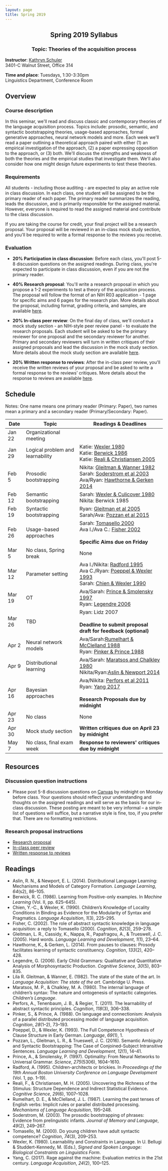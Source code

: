 ```yaml
---
layout: page
title: Spring 2019
---
```


<h2 align="center">Spring 2019 Syllabus</h2>
<h3 align="center">Topic: Theories of the acquisition process</h3>

**Instructor**: [Kathryn Schuler](mailto:kschuler@sas.upenn.edu)  
3401-C Walnut Street, Office 314

**Time and place**: Tuesdays, 1:30-3:30pm   
Linguistics Department, Conference Room

## Overview

### Course description
In this seminar, we'll read and discuss classic and contemporary theories of the language acquisition process.  Topics include: prosodic, semantic, and syntactic bootstrapping theories, usage-based approaches, formal generative approaches, neural network models and more.  Each week we'll read a paper outlining a theoretical approach paired with either (1) an empirical investigation of the approach, (2) a paper expressing opposition to the approach, or (3) both. We'll discuss the strengths and weakness of both the theories and the empirical studies that investigate them. We'll also consider how one might design future experiments to test these theories.

### Requirements
All students - including those auditing - are expected to play an active role in class discussion. In each class, one student will be assigned to be the primary reader of each paper.  The primary reader summarizes the reading, leads the discussion, and is primarily responsible for the assigned material.  However, everyone is required to read the assigned material and contribute to the class discussion.

If you are taking the course for credit, your final project will be a research proposal.  Your proposal will be reviewed in an in-class mock study section, and you'll be required to write a formal response to the reviews you receive.

### Evaluation

* **20% Participation in class discussion**: Before each class, you'll post 5-8 discussion questions on the assigned readings.  During class, you're expected to participate in class discussion, even if you are not the primary reader.   

* **40% Research proposal**: You'll write a research proposal in which you propose a 1-2 experiments to test a theory of the acquisition process.  The proposal will follow the format of an NIH R03 application - 1 page for specific aims and 6 pages for the research plan.  More details about the proposal, including format, grading criteria, and samples, are available [here](spring2019/research-proposal).

* **20% In-class peer review**: On the final day of class, we'll conduct a mock study section - an NIH-style peer review panel - to evaluate the research proposals.   Each student will be asked to be the primary reviewer for one proposal and the secondary reviewer for another.  Primary and secondary reviewers will turn in written critiques of their assigned proposals and lead the discussion in the mock study section.  More details about the mock study section are available [here](spring2019/research-proposal#in-class-peer-review).


* **20% Written response to reviews**: After the in-class peer review, you'll receive the written reviews of your proposal and  be asked to write a formal response to the reviews’ critiques. More details about the response to reviews are available [here](spring2019/research-proposal#written-response-to-reviews).

## Schedule

Notes: One name means one primary reader (Primary: Paper), two names mean a primary and a secondary reader (Primary/Secondary: Paper).  

Date | Topic | Readings & **Deadlines**
 --- | --- | ---
Jan 22 | Organizational meeting | 
Jan 29 | Logical problem and learnability | Katie: [Wexler 1980](https://drive.google.com/open?id=1uIYvQtzQaRpmVOTXcWi1tQJ8AguqnWdX)<br>Katie: [Berwick 1986](https://drive.google.com/open?id=1uAg5fDmrroko24claU0nGSbQRlq95ua1)<br> Katie: [Reali & Christiansen 2005](https://drive.google.com/open?id=1talM3Celuop6hoXUtAFYzSjBJrJ1Z8YN)
Feb 5 | Prosodic bootstrapping |  Nikita: [Gleitman & Wanner 1982](https://drive.google.com/open?id=1Wmugs-yTOq0gU2IHEsy-B8e5WpZ35Fw2)<br>Sarah: [Soderstrom et al 2003](https://drive.google.com/open?id=1mv_1Fab9KoANoyBzObKUD8Mal-cSk_Q4)<br>Ava/Ryan: [Hawthorne & Gerken 2014](https://drive.google.com/open?id=1389F_qMQyIEMjPRC5ibFJkPP5rrheSKt)
Feb 12 |  Semantic bootstrapping | Sarah: [Wexler & Culicover 1980](https://drive.google.com/open?id=1rii8XO1E_t7K18HXCjfcrLy3bifq9IKO)<br> Nikita: Berwick 1985
Feb 19 | Syntactic bootstrapping |  Ryan: [Gleitman et al 2005](https://drive.google.com/open?id=1KsMoL4I1uYAfpT_3SKpLay_n1FqihW8Q)<br>Sarah/Ava: [Pozzan et al 2015](https://drive.google.com/open?id=1s0WluIcOH4-fLOhkkl2YdXmPT-Aoo1K1)
 Feb 26 | Usage-based approaches |  Sarah: [Tomasello 2000](https://drive.google.com/open?id=1cjXj0QC3y99FraJGaiRlFqDlStQL8rt6)<br>Ava I./Ava C.: [Fisher 2002](https://drive.google.com/open?id=1J31-QWbVoCGT_ovOo0fvVuXovpy-MzSs)<br><br>**Specific Aims due on Friday**
Mar 5 | No class, Spring break | None
 Mar 12 | Parameter setting | Ava I./Nikita: [Radford 1995](https://drive.google.com/open?id=1BrWnqNxyKdrO4iQyFVNg9FyWObfIOUe-)<br>Ava C./Ryan: [Poeppel & Wexler 1993](https://drive.google.com/open?id=1VdRxu3c7ENIgtxfhsO1fIzDCwlO0L09U)<br>Sarah: [Chien & Wexler 1990](https://drive.google.com/open?id=1cHIWeot3HFoID_Nf4PQCayieKaXZf2CN)
 Mar 19 | OT | Ava/Sarah: [Prince & Smolensky 1997](https://drive.google.com/open?id=10GyxuVO7tbFZLsB6gG7CN9BkAN_ZyGBs)<br>Ryan: [Legendre 2006](https://drive.google.com/open?id=1x69LDeTSLkHx-9gLA7Ey2ddohmjrBDEK)
 Mar 26 | TBD |  Ryan: Lidz 2007<br><br>**Deadline to submit proposal draft for feedback (optional)**
 Apr 2 | Neural network models | Ava/Sarah:[Rumelhart & McClelland 1988](https://drive.google.com/open?id=1XMS_-foPiFi7HI6sFNI_Q-9yWU7ilh78)<br>Ryan: [Pinker & Prince 1988](https://drive.google.com/open?id=1LEU7I4OjxiPVQz-wsXdw4BhbcxcE0PnE)
 Apr 9 | Distributional learning | Ava/Sarah: [Maratsos and Chalkley 1980](https://drive.google.com/open?id=1sR8QACYYmINDsvIKY6h7sJvOZT975q6H)<br>Nikita/Ryan:[Aslin & Newport 2014](https://drive.google.com/open?id=1P0XDUVA6Zc3TXN7KRDssufaCoF1ifxSi)
Apr 16 | Bayesian approaches |  Ava/Nikita: [Perfors et al 2011](https://drive.google.com/open?id=162ZxXDMFsMEbnxzotKc7Q0TuEHVJFVzs)<br>Ryan: [Yang 2017](https://drive.google.com/open?id=1I4FNdkFQr4LLByEUSHS5O8wIF5SNhaUu)<br><br>**Research Proposals due by midnight**
Apr 23 | No class | None
 Apr 30 | Mock study section |  **Written critiques due on April 23 by midnight**
 May 7 | No class, final exam week |   **Response to reviewers' critiques due by midnight**

## Resources

### Discussion question instructions

* Please post 5-8 discussion questions on [Canvas](https://canvas.upenn.edu/) by midnight on Monday before class. Your questions should reflect your understanding and thoughts on the assigned readings and will serve as the basis for our in-class discussion. These posting are meant to be very informal – a simple list of questions will suffice, but a narrative style is fine, too, if you prefer that.  There are no formatting restrictions.

### Research proposal instructions

* [Research proposal](spring2019/research-proposal.html)
* [In-class peer review](spring2019/research-proposal.html#in-class-peer-review)
* [Written response to reviews](spring2019/research-proposal.html#written-response-to-reviews)


## Readings

- Aslin, R. N., & Newport, E. L. (2014). Distributional Language Learning: Mechanisms and Models of Category Formation. _Language Learning_, _64_(s2), 86–105. 
- Berwick, R. C. (1986). Learning from Positive-only examples. In _Machine Learning_ (Vol. II, pp. 625–645).
- Chien, Y.-C., & Wexler, K. (1990). Children’s Knowledge of Locality Conditions in Binding as Evidence for the Modularity of Syntax and Pragmatics. _Language Acquisition_, _1_(3), 225–295. 
- Fisher, C. (2002). The role of abstract syntactic knowledge in language acquisition: a reply to Tomasello (2000). _Cognition_, _82_(3), 259–278. 
- Gleitman, L. R., Cassidy, K., Nappa, R., Papafragou, A., & Trueswell, J. C. (2005). Hard words. _Language Learning and Development_, _1_(1), 23–64.
- Hawthorne, K., & Gerken, L. (2014). From pauses to clauses: Prosody facilitates learning of syntactic constituency. _Cognition_, _133_(2), 420–428. 
- Legendre, G. (2006). Early Child Grammars: Qualitative and Quantitative Analysis of Morphosyntactic Production. _Cognitive Science_, _30_(5), 803–835. 
- Lila R. Gleitman, & Wanner, E. (1982). The state of the state of the art. In _Language Acquisition: The state of the art_. Cambridge U. Press.
- Maratsos, M. P., & Chalkley, M. A. (1980). The internal language of children’s syntax: The nature and ontogenesis of syntactic categories. _Children’s Language_. 
- Perfors, A., Tenenbaum, J. B., & Regier, T. (2011). The learnability of abstract syntactic principles. _Cognition_, _118_(3), 306–338.
- Pinker, S., & Prince, A. (1988). On language and connectionism: Analysis of a parallel distributed processing model of language acquisition. _Cognition_, _28_(1–2), 73–193.
- Poeppel, D., & Wexler, K. (1993). The Full Competence Hypothesis of Clause Structure in Early German. _Language_, _69_(1), 1. 
- Pozzan, L., Gleitman, L. R., & Trueswell, J. C. (2016). Semantic Ambiguity and Syntactic Bootstrapping: The Case of Conjoined-Subject Intransitive Sentences. _Language Learning and Development_, _12_(1), 14–41.
- Prince, A., & Smolensky, P. (1997). Optimality: From Neural Networks to Universal Grammar. _Science_, _275_(5306), 1604–1610. 
- Radford, A. (1995). Children-architects or brickies. In _Proceedings of the 19th Annual Boston University Conference on Language Development_ (Vol. 1, pp. 1–19).
- Reali, F., & Christiansen, M. H. (2005). Uncovering the Richness of the Stimulus: Structure Dependence and Indirect Statistical Evidence. _Cognitive Science_, _29_(6), 1007–1028. 
- Rumelhart, D. E., & McClelland, J. L. (1987). Learning the past tenses of English verbs: Implicit rules or parallel distributed processing. _Mechanisms of Language Acquisition_, 195–248.
- Soderstrom, M. (2003). The prosodic bootstrapping of phrases: Evidence from prelinguistic infants. _Journal of Memory and Language_, _49_(2), 249–267.
- Tomasello, M. (2000). Do young children have adult syntactic competence? _Cognition_, _74_(3), 209–253. 
- Wexler, K. (1980). Learnability and Constraints in Language. In U. Bellugi & Studdert-Kennedy, M. (Eds.), _Signed and Spoken Language: Biological Constraints on Linguistics Form_.
- Yang, C. (2017). Rage against the machine: Evaluation metrics in the 21st century. _Language Acquisition_, _24_(2), 100–125. 
<!--stackedit_data:
eyJoaXN0b3J5IjpbLTE4Nzk4ODc3ODksOTk0MDIzNzYwLC0yOD
Y1MDAyOTQsOTUxMjAzNTM4LDEyNjk1ODkxMjIsLTEzNTMwOTUw
MTQsLTg1NDQ0MTA3NCwtMTc1NTUzODIxLC0xMzM0NjQ5MzA5LD
E3MzIxMzUwMDcsMTI0MzE5MDc1OSwtMTA0NTA5MDk2NiwyOTE0
MzY1ODgsMTkwNDI0NTc1MywtMzA5ODQxNjQyLC00OTE4MDU0Nj
EsNDE3Njk4MTE2LC00Mzc0MjUxODIsLTE3Mjc3NzU2MzcsMTkx
MTU5MDIxNV19
-->